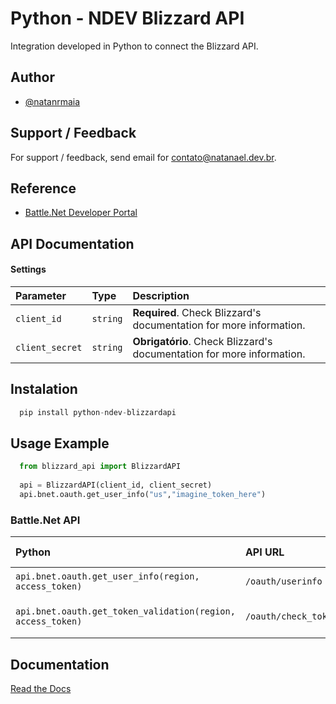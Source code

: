 # Python - NDEV Blizzard API

Integration developed in Python to connect the Blizzard API.


## Author

- [@natanrmaia](https://github.com/natanrmaia)


## Support / Feedback

For support / feedback, send email for contato@natanael.dev.br.


## Reference

 - [Battle.Net Developer Portal](https://develop.battle.net/documentation)


## API Documentation

#### Settings

| Parameter   | Type       | Description                           |
| :---------- | :--------- | :---------------------------------- |
| `client_id` | `string` | **Required**. Check Blizzard's documentation for more information. |
| `client_secret` | `string` | **Obrigatório**. Check Blizzard's documentation for more information. |

## Instalation
```python
  pip install python-ndev-blizzardapi
```

## Usage Example
```python
  from blizzard_api import BlizzardAPI
  
  api = BlizzardAPI(client_id, client_secret)
  api.bnet.oauth.get_user_info("us","imagine_token_here")
```

### Battle.Net API

| Python      | API URL    | API Name                                    |
| :---------- | :--------- | :------------------------------------------ |
| `api.bnet.oauth.get_user_info(region, access_token)`      | `/oauth/userinfo` | User Info (param) |
| `api.bnet.oauth.get_token_validation(region, access_token)`      | `/oauth/check_token` | Token Validation (GET) |


## Documentation

[Read the Docs](https://python-blizzardapi.natanael.dev.br/)
